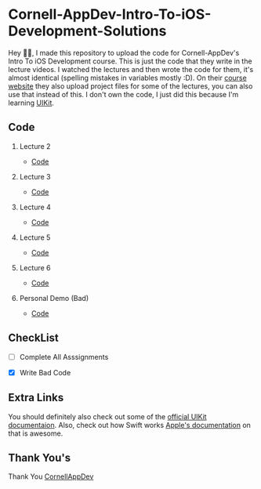 # Cornell-AppDev-Intro-To-iOS-Development-Solutions
 
Hey 👋🏻, I made this repository to upload the code for Cornell-AppDev's Intro To iOS Development course. This is just the code that they write in the lecture videos. I watched the lectures and then wrote the code for them, it's almost identical (spelling mistakes in variables mostly :D). On their [course website](https://ios-course.cornellappdev.com) they also upload project files for some of the lectures, you can also use that instead of this. I don't own the code, I just did this because I'm learning [UIKit](https://developer.apple.com/documentation/uikit/about_app_development_with_uikit). 
 
## Code 
 
1. Lecture 2 
    - [Code](https://github.com/OneUpWallStreet/Cornell-AppDev-Intro-To-iOS-Development-Solutions/tree/master/Lecture%202%20-%20UIKit%20and%20AutoLayout)
2. Lecture 3
    - [Code](https://github.com/OneUpWallStreet/Cornell-AppDev-Intro-To-iOS-Development-Solutions/tree/master/Lecture%203%20-%20Navigation%2C%20MVC%2C%20Delegation)
3. Lecture 4 
    - [Code](https://github.com/OneUpWallStreet/Cornell-AppDev-Intro-To-iOS-Development-Solutions/tree/master/Lecture%204%20-%20UITableView)
4. Lecture 5
    - [Code](https://github.com/OneUpWallStreet/Cornell-AppDev-Intro-To-iOS-Development-Solutions/tree/master/Lecture%205%20-%20UICollectionView)
5. Lecture 6 
    - [Code](https://github.com/OneUpWallStreet/Cornell-AppDev-Intro-To-iOS-Development-Solutions/tree/master/Lecture%206%20-%20Networking%20Part%20I%20%26%20SnapKit)
    
6. Personal Demo (Bad) 
    - [Code](https://github.com/OneUpWallStreet/Cornell-AppDev-Intro-To-iOS-Development-Solutions/tree/master/Simple%20Demo%20for%20Lectures%203%2C4%20%26%205)
 
## CheckList
 
- [ ] Complete All Asssignments 
- [x] Write Bad Code
 
 
## Extra Links
 
You should definitely also check out some of the [official UIKit documentaion](https://developer.apple.com/documentation/uikit/).
Also, check out how Swift works [Apple's documentation](https://swift.org/documentation/) on that is awesome. 
 
## Thank You's
 
Thank You [CornellAppDev](https://www.cornellappdev.com)
